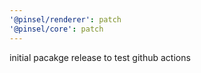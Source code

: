 ```yaml
---
'@pinsel/renderer': patch
'@pinsel/core': patch
---
```


initial pacakge release to test github actions

